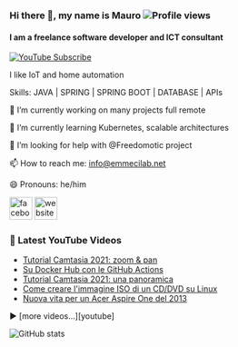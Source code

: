 ### Hi there 👋, my name is Mauro ![Profile views](https://gpvc.arturio.dev/mcicolella)
#### I am a freelance software developer and ICT consultant

[![YouTube Subscribe](https://img.shields.io/badge/YouTube_@EmmeCiLab-SUBSCRIBE-red?logo=youtube&style=for-the-badge&logoColor=red)](https://www.youtube.com/c/emmecilab?sub_confirmation=1) 

I like IoT and home automation

Skills: JAVA | SPRING | SPRING BOOT | DATABASE | APIs

🔭 I’m currently working on many projects full remote

🌱 I’m currently learning Kubernetes, scalable architectures 

🤔 I’m looking for help with @Freedomotic project 

📫 How to reach me: info@emmecilab.net 

😄 Pronouns: he/him 

[<img src='https://cdn.jsdelivr.net/npm/simple-icons@3.0.1/icons/facebook.svg' alt='facebook' height='40'>](https://www.facebook.com/EmmeCiLab-114063663344644)    [<img src='https://cdn.jsdelivr.net/npm/simple-icons@3.0.1/icons/icloud.svg' alt='website' height='40'>](https://www.emmecilab.net)  

### 🎥 Latest YouTube Videos

<!-- YOUTUBE:START -->
- [Tutorial Camtasia 2021: zoom & pan](https://youtu.be/bZQOaf27MBc)
- [Su Docker Hub con le GitHub Actions](https://youtu.be/AGldK5g30Xg)
- [Tutorial Camtasia 2021: una panoramica](https://youtu.be/H3tXtRRCjjo)
- [Come creare l'immagine ISO di un CD/DVD su Linux](https://youtu.be/VnnCHCc3Lqc)
- [Nuova vita per un Acer Aspire One del 2013](https://youtu.be/c1axV38Q0gA)
<!-- YOUTUBE:END -->

▶ [more videos...][youtube]


![GitHub stats](https://github-readme-stats.vercel.app/api?username=mcicolella&show_icons=true)  
  

